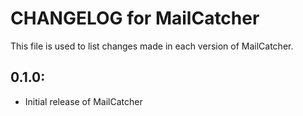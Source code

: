 # CHANGELOG for MailCatcher

This file is used to list changes made in each version of MailCatcher.

## 0.1.0:

* Initial release of MailCatcher
